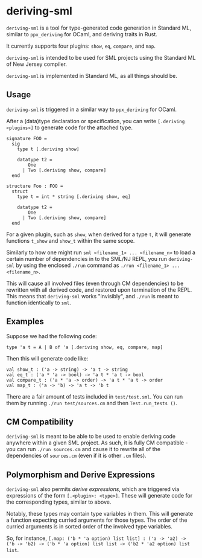 # deriving-sml

`deriving-sml` is a tool for type-generated code generation in Standard ML,
similar to `ppx_deriving` for OCaml, and deriving traits in Rust.

It currently supports four plugins: `show`, `eq`, `compare`, and `map`.

`deriving-sml` is intended to be used for SML projects using the Standard ML of
New Jersey compiler.

`deriving-sml` is implemented in Standard ML, as all things should be.

## Usage

`deriving-sml` is triggered in a similar way to `ppx_deriving` for OCaml.

After a (data)type declaration or specification, you can write `[.deriving
<plugins>]` to generate code for the attached type.

```
signature FOO =
  sig
    type t [.deriving show]

    datatype t2 =
        One
      | Two [.deriving show, compare]
  end

structure Foo : FOO =
  struct
    type t = int * string [.deriving show, eq]

    datatype t2 =
        One
      | Two [.deriving show, compare]
  end
```

For a given plugin, such as `show`, when derived for a type `t`, it will
generate functions `t_show` and `show_t` within the same scope.

Similarly to how one might run `sml <filename_1> ... <filename_n>` to load a
certain number of dependencies in to the SML/NJ REPL, you run `deriving-sml` by
using the enclosed `./run` command as `./run <filename_1> ... <filename_n>`.

This will cause all involved files (even through CM dependencies) to be
rewritten with all derived code, and restored upon termination of the REPL. This
means that `deriving-sml` works "invisibly", and `./run` is meant to function
identically to `sml`.

## Examples

Suppose we had the following code:

```
type 'a t = A | B of 'a [.deriving show, eq, compare, map]
```

Then this will generate code like:
```
val show_t : ('a -> string) -> 'a t -> string
val eq_t : ('a * 'a -> bool) -> 'a t * 'a t -> bool
val compare_t : ('a * 'a -> order) -> 'a t * 'a t -> order
val map_t : ('a -> 'b) -> 'a t -> 'b t
```

There are a fair amount of tests included in `test/test.sml`. You can run them
by running `./run test/sources.cm` and then `Test.run_tests ()`.

## CM Compatibility

`deriving-sml` is meant to be able to be used to enable deriving code anywhere
within a given SML project. As such, it is fully CM compatible - you can run
`./run sources.cm` and cause it to rewrite all of the dependencies of
`sources.cm` (even if it is other `.cm` files).

## Polymorphism and Derive Expressions

`deriving-sml` also permits _derive expressions_, which are triggered via expressions of the
form `[.<plugin>: <type>]`. These will generate code for the corresponding
types, similar to above.

Notably, these types may contain type variables in them. This will generate a
function expecting curried arguments for those types. The order of the curried arguments is in sorted order of the involved type variables.

So, for instance, `[.map: ('b * 'a option) list list] : ('a -> 'a2) -> ('b ->
'b2) -> ('b * 'a option) list list -> ('b2 * 'a2 option) list list`.


